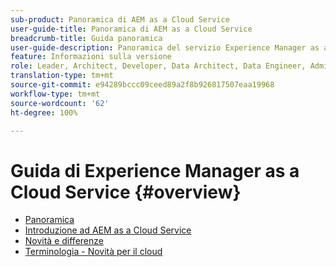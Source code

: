 ```yaml
---
sub-product: Panoramica di AEM as a Cloud Service
user-guide-title: Panoramica di AEM as a Cloud Service
breadcrumb-title: Guida panoramica
user-guide-description: Panoramica del servizio Experience Manager as a Cloud Service, con un’introduzione, terminologia e altro ancora.
feature: Informazioni sulla versione
role: Leader, Architect, Developer, Data Architect, Data Engineer, Administrator, Business Practitioner
translation-type: tm+mt
source-git-commit: e94289bccc09ceed89a2f8b926817507eaa19968
workflow-type: tm+mt
source-wordcount: '62'
ht-degree: 100%

---
```



# Guida di Experience Manager as a Cloud Service {#overview}

+ [Panoramica](/help/overview/home.md)
+ [Introduzione ad AEM as a Cloud Service](introduction.md)
+ [Novità e differenze](what-is-new-and-different.md)
+ [Terminologia - Novità per il cloud](terminology.md)
